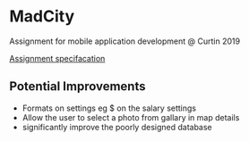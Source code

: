 # MadCity
Assignment for mobile application development @ Curtin 2019

[Assignment specifacation](./MAD_2019s2_Assignment.pdf)
## Potential Improvements
* Formats on settings eg $ on the salary settings
* Allow the user to select a photo from gallary in map details
* significantly improve the poorly designed database
